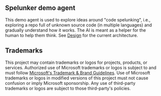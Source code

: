 ## Spelunker demo agent

This demo agent is used to explore ideas around "code spelunking", i.e.,
exploring a repo full of unknown source code (in multiple languages) and
gradually understand how it works. The AI is meant as a helper for the human to
help them think. See [Design](./design.md) for the current architecture.

## Trademarks

This project may contain trademarks or logos for projects, products, or services. Authorized use of Microsoft
trademarks or logos is subject to and must follow
[Microsoft's Trademark & Brand Guidelines](https://www.microsoft.com/en-us/legal/intellectualproperty/trademarks/usage/general).
Use of Microsoft trademarks or logos in modified versions of this project must not cause confusion or imply Microsoft sponsorship.
Any use of third-party trademarks or logos are subject to those third-party's policies.
